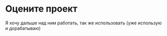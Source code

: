 # Оцените проект

Я хочу дальше над ним работать, так же использовать (уже использую и дорабатываю)

